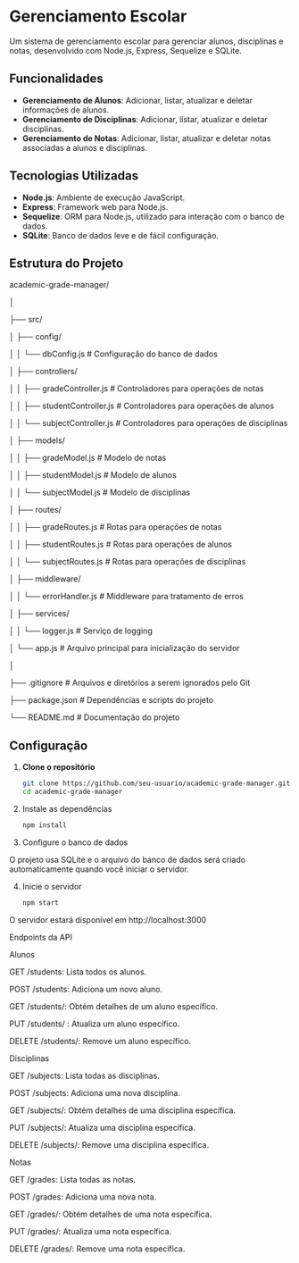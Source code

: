 # Gerenciamento Escolar

Um sistema de gerenciamento escolar para gerenciar alunos, disciplinas e notas, desenvolvido com Node.js, Express, Sequelize e SQLite.

## Funcionalidades

- **Gerenciamento de Alunos**: Adicionar, listar, atualizar e deletar informações de alunos.
- **Gerenciamento de Disciplinas**: Adicionar, listar, atualizar e deletar disciplinas.
- **Gerenciamento de Notas**: Adicionar, listar, atualizar e deletar notas associadas a alunos e disciplinas.

## Tecnologias Utilizadas

- **Node.js**: Ambiente de execução JavaScript.
- **Express**: Framework web para Node.js.
- **Sequelize**: ORM para Node.js, utilizado para interação com o banco de dados.
- **SQLite**: Banco de dados leve e de fácil configuração.

## Estrutura do Projeto

academic-grade-manager/

│

├── src/

│ ├── config/

│ │ └── dbConfig.js # Configuração do banco de dados

│ ├── controllers/

│ │ ├── gradeController.js # Controladores para operações de notas

│ │ ├── studentController.js # Controladores para operações de alunos

│ │ └── subjectController.js # Controladores para operações de disciplinas

│ ├── models/

│ │ ├── gradeModel.js # Modelo de notas

│ │ ├── studentModel.js # Modelo de alunos

│ │ └── subjectModel.js # Modelo de disciplinas

│ ├── routes/

│ │ ├── gradeRoutes.js # Rotas para operações de notas

│ │ ├── studentRoutes.js # Rotas para operações de alunos

│ │ └── subjectRoutes.js # Rotas para operações de disciplinas

│ ├── middleware/

│ │ └── errorHandler.js # Middleware para tratamento de erros

│ ├── services/

│ │ └── logger.js # Serviço de logging

│ └── app.js # Arquivo principal para inicialização do servidor

│

├── .gitignore # Arquivos e diretórios a serem ignorados pelo Git

├── package.json # Dependências e scripts do projeto

└── README.md # Documentação do projeto


## Configuração

1. **Clone o repositório**

   ```bash
   git clone https://github.com/seu-usuario/academic-grade-manager.git
   cd academic-grade-manager
2. Instale as dependências
   ```bash
   npm install
3. Configure o banco de dados

O projeto usa SQLite e o arquivo do banco de dados será criado automaticamente quando você iniciar o servidor.

4. Inicie o servidor
    ```bash
   npm start
O servidor estará disponível em http://localhost:3000

Endpoints da API

Alunos

GET /students: Lista todos os alunos.

POST /students: Adiciona um novo aluno.

GET /students/: Obtém detalhes de um aluno específico.

PUT /students/ : Atualiza um aluno específico.

DELETE /students/: Remove um aluno específico.

Disciplinas

GET /subjects: Lista todas as disciplinas.

POST /subjects: Adiciona uma nova disciplina.

GET /subjects/: Obtém detalhes de uma disciplina específica.

PUT /subjects/: Atualiza uma disciplina específica.

DELETE /subjects/: Remove uma disciplina específica.

Notas

GET /grades: Lista todas as notas.

POST /grades: Adiciona uma nova nota.

GET /grades/: Obtém detalhes de uma nota específica.

PUT /grades/: Atualiza uma nota específica.

DELETE /grades/: Remove uma nota específica.

